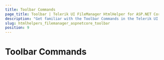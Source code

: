 ```yaml
---
title: Toolbar Commands
page_title: Toolbar | Telerik UI FileManager HtmlHelper for ASP.NET Core
description: "Get familiar with the Toolbar Commands in the Telerik UI FileManager for ASP.NET Core and how you can use them."
slug: htmlhelpers_filemanager_aspnetcore_toolbar
position: 9
---
```


# Toolbar Commands

